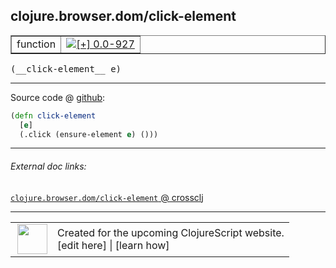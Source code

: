 ## clojure.browser.dom/click-element



 <table border="1">
<tr>
<td>function</td>
<td><a href="https://github.com/cljsinfo/cljs-api-docs/tree/0.0-927"><img valign="middle" alt="[+] 0.0-927" title="Added in 0.0-927" src="https://img.shields.io/badge/+-0.0--927-lightgrey.svg"></a> </td>
</tr>
</table>


 <samp>
(__click-element__ e)<br>
</samp>

---







Source code @ [github](https://github.com/clojure/clojurescript/blob/r993/src/cljs/clojure/browser/dom.cljs#L145-L147):

```clj
(defn click-element
  [e]
  (.click (ensure-element e) ()))
```

<!--
Repo - tag - source tree - lines:

 <pre>
clojurescript @ r993
└── src
    └── cljs
        └── clojure
            └── browser
                └── <ins>[dom.cljs:145-147](https://github.com/clojure/clojurescript/blob/r993/src/cljs/clojure/browser/dom.cljs#L145-L147)</ins>
</pre>

-->

---



###### External doc links:

[`clojure.browser.dom/click-element` @ crossclj](http://crossclj.info/fun/clojure.browser.dom.cljs/click-element.html)<br>

---

 <table>
<tr><td>
<img valign="middle" align="right" width="48px" src="http://i.imgur.com/Hi20huC.png">
</td><td>
Created for the upcoming ClojureScript website.<br>
[edit here] | [learn how]
</td></tr></table>

[edit here]:https://github.com/cljsinfo/cljs-api-docs/blob/master/cljsdoc/clojure.browser.dom_click-element.cljsdoc
[learn how]:https://github.com/cljsinfo/cljs-api-docs/wiki/cljsdoc-files

<!--

This information was too distracting to show to readers, but I'll leave it
commented here since it is helpful to:

- pretty-print the data used to generate this document
- and show how to retrieve that data



The API data for this symbol:

```clj
{:ns "clojure.browser.dom",
 :name "click-element",
 :type "function",
 :signature ["[e]"],
 :source {:code "(defn click-element\n  [e]\n  (.click (ensure-element e) ()))",
          :title "Source code",
          :repo "clojurescript",
          :tag "r993",
          :filename "src/cljs/clojure/browser/dom.cljs",
          :lines [145 147]},
 :full-name "clojure.browser.dom/click-element",
 :full-name-encode "clojure.browser.dom_click-element",
 :history [["+" "0.0-927"]]}

```

Retrieve the API data for this symbol:

```clj
;; from Clojure REPL
(require '[clojure.edn :as edn])
(-> (slurp "https://raw.githubusercontent.com/cljsinfo/cljs-api-docs/catalog/cljs-api.edn")
    (edn/read-string)
    (get-in [:symbols "clojure.browser.dom/click-element"]))
```

-->
